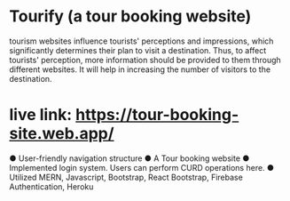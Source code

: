 # Tourify (a tour booking website)

tourism websites influence tourists' perceptions and impressions, which significantly determines their plan to visit a destination. Thus, to affect tourists' perception, more information should be provided to them through different websites. It will help in increasing the number of visitors to the destination.
# live link: https://tour-booking-site.web.app/


● User-friendly navigation structure
● A Tour booking website 
● Implemented login system. Users can perform CURD operations here.
● Utilized MERN, Javascript, Bootstrap, React Bootstrap, Firebase Authentication, Heroku

